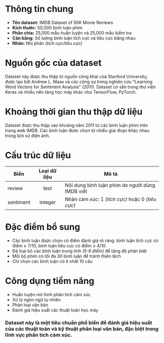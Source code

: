 # Thông tin chung
- **Tên dataset:** IMDB Dataset of 50K Movie Reviews
- **Kích thước:** 50,000 bình luận phim
- **Phân chia:** 25,000 mẫu huấn luyện và 25,000 mẫu kiểm tra
- **Cân bằng:** Số lượng bình luận tích cực và tiêu cực bằng nhau
- **Nhãn:** Nhị phân *(tích cực/tiêu cực)*
# Nguồn gốc của dataset
 Dataset này được thu thập từ nguồn công khai của Stanford University, được tạo bởi Andrew L. Maas và các cộng sự trong nghiên cứu "Learning Word Vectors for Sentiment Analysis" *(2011)*. Dataset có sẵn trong thư viện Keras và nhiều nền tảng học máy khác như TensorFlow, PyTorch.
# Khoảng thời gian thu thập dữ liệu
Dataset được thu thập vào khoảng năm 2011 từ các bình luận phim trên trang web IMDB. Các bình luận được chọn từ nhiều giai đoạn khác nhau trong lịch sử điện ảnh.
# Cấu trúc dữ liệu
|Biến	    |Loại dữ liệu   |Mô tả                                            |
|-----------|     :----:    |-------------------------------------------------|
|review	    |text	        |Nội dung bình luận phim do người dùng IMDB viết  |
|sentiment  |integer	    |Nhãn cảm xúc: 1 *(tích cực)* hoặc 0 *(tiêu cực)* |
# Đặc điểm bổ sung
- Các bình luận được chọn có điểm đánh giá rõ ràng: bình luận tích cực có điểm ≥ 7/10, bình luận tiêu cực có điểm ≤ 4/10
- Đã loại bỏ các bình luận trung tính *(5-6 điểm)* để tăng độ phân biệt
- Mỗi bộ phim có tối đa 30 bình luận để tránh thiên lệch
- Chỉ chọn các bình luận có ít nhất 10 câu
# Công dụng tiềm năng
- Huấn luyện mô hình phân tích cảm xúc
- Xử lý ngôn ngữ tự nhiên
- Phân loại văn bản
- Đánh giá hiệu suất các thuật toán học máy
### Dataset này là một tiêu chuẩn phổ biến để đánh giá hiệu suất của các thuật toán và kỹ thuật phân loại văn bản, đặc biệt trong lĩnh vực phân tích cảm xúc.